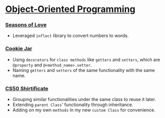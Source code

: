 # [Object-Oriented Programming](pset_8)

### [Seasons of Love](seasons/seasons.py)
- Leveraged `inflect` library to convert numbers to words.

### [Cookie Jar](jar/jar.py)
- Using `decorators` for `class methods` like `getters` and `setters`, which are `@property` and `@<method_name>.setter`.
- Naming `getters` and `setters` of the same functionality with the same name.

### [CS50 Shirtificate](shirtificate/shirtificate.py)
- Grouping similar functionalities under the same class to reuse it later.
- Extending `parent Class`' functionality through inheritance.
- Adding on my own `methods` in my new `custom Class` for convenience.